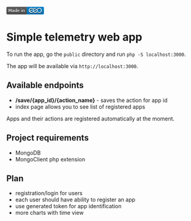 [![eGo-CMS](https://raw.githubusercontent.com/ego-cms/Resources/master/Badges_by_EGO/by_EGO.png)](http://ego-cms.com/?utm_source=github)

Simple telemetry web app
========================
To run the app, go the `public` directory and run `php -S localhost:3000`.

The app will be available via `http://localhost:3000`.

Available endpoints
-------------------

* **/save/{app_id}/{action_name}** - saves the action for app id
* index page allows you to see list of registered apps

Apps and their actions are registered automatically at the moment.
 
Project requirements
--------------------
* MongoDB
* MongoClient php extension

Plan
----
* registration/login for users
* each user should have ability to register an app
* use generated token for app identification
* more charts with time view
